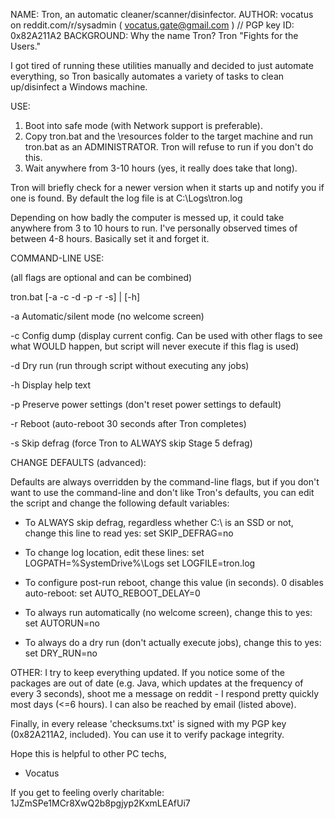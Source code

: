 NAME:        Tron, an automatic cleaner/scanner/disinfector.
AUTHOR:      vocatus on reddit.com/r/sysadmin ( vocatus.gate@gmail.com ) // PGP key ID: 0x82A211A2
BACKGROUND:  Why the name Tron? Tron "Fights for the Users."

I got tired of running these utilities manually and decided to just automate everything, so Tron basically automates a variety of tasks to clean up/disinfect a Windows machine.


USE:

1. Boot into safe mode (with Network support is preferable).
2. Copy tron.bat and the \resources folder to the target machine and run tron.bat as an ADMINISTRATOR. Tron will refuse to run if you don't do this.
3. Wait anywhere from 3-10 hours (yes, it really does take that long).

Tron will briefly check for a newer version when it starts up and notify you if one is found.
By default the log file is at C:\Logs\tron.log

Depending on how badly the computer is messed up, it could take anywhere from 3 to 10 hours to run. I've personally observed times of between 4-8 hours. Basically set it and forget it.


COMMAND-LINE USE:

(all flags are optional and can be combined)

 tron.bat [-a -c -d -p -r -s] | [-h]

  -a  Automatic/silent mode (no welcome screen)
  
  -c  Config dump (display current config. Can be used with other
      flags to see what WOULD happen, but script will never execute
      if this flag is used)
      
  -d  Dry run (run through script without executing any jobs)
  
  -h  Display help text
  
  -p  Preserve power settings (don't reset power settings to default)
  
  -r  Reboot (auto-reboot 30 seconds after Tron completes)
  
  -s  Skip defrag (force Tron to ALWAYS skip Stage 5 defrag)


CHANGE DEFAULTS (advanced):

Defaults are always overridden by the command-line flags, but if you don't want to use the command-line and don't like Tron's defaults, you can edit the script and change the following default variables:

  - To ALWAYS skip defrag, regardless whether C:\ is an SSD or not, change this line to read yes:
       set SKIP_DEFRAG=no
 
  - To change log location, edit these lines:
       set LOGPATH=%SystemDrive%\Logs
       set LOGFILE=tron.log
	   
  - To configure post-run reboot, change this value (in seconds). 0 disables auto-reboot:
       set AUTO_REBOOT_DELAY=0

  - To always run automatically (no welcome screen), change this to yes:
       set AUTORUN=no
  
  - To always do a dry run (don't actually execute jobs), change this to yes:
       set DRY_RUN=no

OTHER:
I try to keep everything updated. If you notice some of the packages are out of date (e.g. Java, which updates at the frequency of every 3 seconds), shoot me a message on reddit - I respond pretty quickly most days (<=6 hours). I can also be reached by email (listed above).

Finally, in every release 'checksums.txt' is signed with my PGP key (0x82A211A2, included). You can use it to verify package integrity.

Hope this is helpful to other PC techs,

 - Vocatus

If you get to feeling overly charitable:
1JZmSPe1MCr8XwQ2b8pgjyp2KxmLEAfUi7

